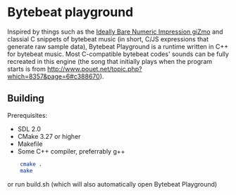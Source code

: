 # Bytebeat playground
Inspired by things such as the [Ideally Bare Numeric Impression giZmo](http://viznut.fi/ibniz/) and classial C snippets of bytebeat music (in short, C/JS expressions that generate raw sample data), Bytebeat Playground is a runtime written in C++ for bytebeat music. Most C-compatible bytebeat codes' sounds can be fully recreated in this engine (the song that initially plays when the program starts is from http://www.pouet.net/topic.php?which=8357&page=6#c388670).

## Building
Prerequisites:
* SDL 2.0
* CMake 3.27 or higher
* Makefile
* Some C++ compiler, preferrably g++
```sh
    cmake .
    make
```
or run build.sh (which will also automatically open Bytebeat Playground)
